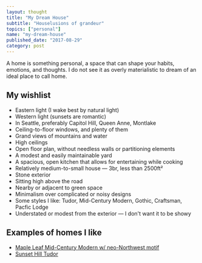 ```yaml
---
layout: thought
title: "My Dream House"
subtitle: "Houselusions of grandeur"
topics: ["personal"]
name: "my-dream-house"
published_date: "2017-08-29"
category: post
---
```


A home is something personal, a space that can shape your habits, emotions, and
thoughts. I do not see it as overly materialistic to dream of an ideal place to
call home.

## My wishlist

- Eastern light (I wake best by natural light)
- Western light (sunsets are romantic)
- In Seattle, preferably Capitol Hill, Queen Anne, Montlake
- Ceiling-to-floor windows, and plenty of them
- Grand views of mountains and water
- High ceilings
- Open floor plan, without needless walls or partitioning elements
- A modest and easily maintainable yard
- A spacious, open kitchen that allows for entertaining while cooking
- Relatively medium-to-small house &mdash; 3br, less than 2500ft²
- Stone exterior
- Sitting high above the road
- Nearby or adjacent to green space
- Minimalism over complicated or noisy designs
- Some styles I like: Tudor, Mid-Century Modern, Gothic, Craftsman, Pacfic Lodge
- Understated or modest from the exterior &mdash; I don't want it to be showy

## Examples of homes I like

- [Maple Leaf Mid-Century Modern w/ neo-Northwest motif][maple-leaf-house]
- [Sunset Hill Tudor][sunset-hill-tudor]

[maple-leaf-house]: https://www.trulia.com/homes/Washington/Seattle/sold/116077-1421-NE-106th-St-Seattle-WA-98125
[sunset-hill-tudor]: https://www.redfin.com/WA/Seattle/3521-NW-70th-St-98117/home/290559
